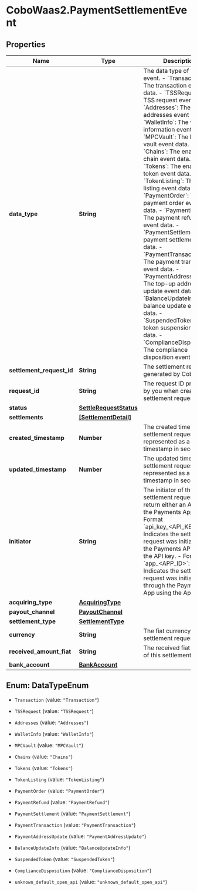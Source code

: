 # CoboWaas2.PaymentSettlementEvent

## Properties

Name | Type | Description | Notes
------------ | ------------- | ------------- | -------------
**data_type** | **String** |  The data type of the event. - &#x60;Transaction&#x60;: The transaction event data. - &#x60;TSSRequest&#x60;: The TSS request event data. - &#x60;Addresses&#x60;: The addresses event data. - &#x60;WalletInfo&#x60;: The wallet information event data. - &#x60;MPCVault&#x60;: The MPC vault event data. - &#x60;Chains&#x60;: The enabled chain event data. - &#x60;Tokens&#x60;: The enabled token event data. - &#x60;TokenListing&#x60;: The token listing event data.        - &#x60;PaymentOrder&#x60;: The payment order event data. - &#x60;PaymentRefund&#x60;: The payment refund event data. - &#x60;PaymentSettlement&#x60;: The payment settlement event data. - &#x60;PaymentTransaction&#x60;: The payment transaction event data. - &#x60;PaymentAddressUpdate&#x60;: The top-up address update event data. - &#x60;BalanceUpdateInfo&#x60;: The balance update event data. - &#x60;SuspendedToken&#x60;: The token suspension event data. - &#x60;ComplianceDisposition&#x60;: The compliance disposition event data. | 
**settlement_request_id** | **String** | The settlement request ID generated by Cobo. | 
**request_id** | **String** | The request ID provided by you when creating the settlement request. | 
**status** | [**SettleRequestStatus**](SettleRequestStatus.md) |  | 
**settlements** | [**[SettlementDetail]**](SettlementDetail.md) |  | 
**created_timestamp** | **Number** | The created time of the settlement request, represented as a UNIX timestamp in seconds. | [optional] 
**updated_timestamp** | **Number** | The updated time of the settlement request, represented as a UNIX timestamp in seconds. | [optional] 
**initiator** | **String** |  The initiator of this settlement request. Can return either an API key or the Payments App&#39;s ID.  - Format &#x60;api_key_&lt;API_KEY&gt;&#x60;: Indicates the settlement request was initiated via the Payments API using the API key. - Format &#x60;app_&lt;APP_ID&gt;&#x60;: Indicates the settlement request was initiated through the Payments App using the App ID.  | [optional] 
**acquiring_type** | [**AcquiringType**](AcquiringType.md) |  | [optional] 
**payout_channel** | [**PayoutChannel**](PayoutChannel.md) |  | [optional] 
**settlement_type** | [**SettlementType**](SettlementType.md) |  | [optional] 
**currency** | **String** | The fiat currency for the settlement request. | [optional] 
**received_amount_fiat** | **String** | The received fiat amount of this settlement request.  | [optional] 
**bank_account** | [**BankAccount**](BankAccount.md) |  | [optional] 



## Enum: DataTypeEnum


* `Transaction` (value: `"Transaction"`)

* `TSSRequest` (value: `"TSSRequest"`)

* `Addresses` (value: `"Addresses"`)

* `WalletInfo` (value: `"WalletInfo"`)

* `MPCVault` (value: `"MPCVault"`)

* `Chains` (value: `"Chains"`)

* `Tokens` (value: `"Tokens"`)

* `TokenListing` (value: `"TokenListing"`)

* `PaymentOrder` (value: `"PaymentOrder"`)

* `PaymentRefund` (value: `"PaymentRefund"`)

* `PaymentSettlement` (value: `"PaymentSettlement"`)

* `PaymentTransaction` (value: `"PaymentTransaction"`)

* `PaymentAddressUpdate` (value: `"PaymentAddressUpdate"`)

* `BalanceUpdateInfo` (value: `"BalanceUpdateInfo"`)

* `SuspendedToken` (value: `"SuspendedToken"`)

* `ComplianceDisposition` (value: `"ComplianceDisposition"`)

* `unknown_default_open_api` (value: `"unknown_default_open_api"`)




